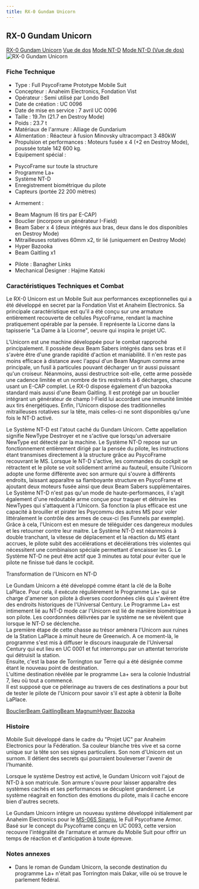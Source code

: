```yaml
---
title: RX-0 Gundam Unicorn
---
```


RX-0 Gundam Unicorn
-------------------


[RX-0 Gundam Unicorn](javascript:change_image_m('images/stories/saga/unicorn/mechas/rx-0-gundam-unicorn.png');) [Vue de dos](javascript:change_image_m('images/stories/saga/unicorn/mechas/rx-0-gundam-unicorn-dos.png');) [Mode NT-D](javascript:change_image_m('images/stories/saga/unicorn/mechas/rx-0-gundam-unicorn-ntd.png');) [Mode NT-D (Vue de dos)](javascript:change_image_m('images/stories/saga/unicorn/mechas/rx-0-gundam-unicorn-ntd-dos.png');)      ![RX-0 Gundam Unicorn](/images/stories/saga/unicorn/mechas/rx-0-gundam-unicorn.png)    


### Fiche Technique


- Type : Full PsycoFrame Prototype Mobile Suit   
- Concepteur : Anaheim Electronics, Fondation Vist   
- Opérateur : Semi utilisé par Londo Bell   
- Date de création : UC 0096   
- Date de mise en service : 7 avril UC 0096   
- Taille : 19.7m (21.7 en Destroy Mode)   
- Poids : 23.7 t   
- Matériaux de l'armure : Alliage de Gundarium   
- Alimentation : Réacteur à fusion Minovsky ultracompact 3 480kW   
- Propulsion et performances : Moteurs fusée x 4 (+2 en Destroy Mode), poussée totale 142 600 kg.    
- Equipement spécial :


* PsycoFrame sur toute la structure
* Programme La+
* Système NT-D
* Enregistrement biométrique du pilote
* Capteurs (portée 22 200 mètres)


- Armement :


* Beam Magnum (6 tirs par E-CAP)
* Bouclier (incorpore un générateur I-Field)
* Beam Saber x 4 (deux intégrés aux bras, deux dans le dos disponibles en Destroy Mode)
* Mitrailleuses rotatives 60mm x2, tir lié (uniquement en Destroy Mode)
* Hyper Bazooka
* Beam Gaitling x1


- Pilote : Banagher Links    
- Mechanical Designer : Hajime Katoki


### Caractéristiques Techniques et Combat


Le RX-0 Unicorn est un Mobile Suit aux performances exceptionnelles qui a été développé en secret par la Fondation Vist et Anaheim Electronics. Sa principale caractéristique est qu'il a été conçu sur une armature entièrement recouverte de cellules PsycoFrame, rendant la machine pratiquement opérable par la pensée. Il représente la Licorne dans la tapisserie "La Dame à la Licorne", oeuvre qui inspira le projet UC.


L'Unicorn est une machine développée pour le combat rapproché principalement. Il possède deux Beam Sabers intégrés dans ses bras et il s'avère être d'une grande rapidité d'action et maniabilité. Il n'en reste pas moins efficace à distance avec l'appui d'un Beam Magnum comme arme principale, un fusil à particules pouvant décharger un tir aussi puissant qu'un croiseur. Néanmoins, aussi destructrice soit-elle, cette arme possède une cadence limitée et un nombre de tirs restreints à 6 décharges, chacune usant un E-CAP complet. Le RX-0 dispose également d'un bazooka standard mais aussi d'une Beam Gaitling. Il est protégé par un bouclier intégrant un générateur de champ I-Field lui accordant une immunité limitée aux tirs énergétiques. Enfin, l'Unicorn dispose des traditionnelles mitrailleuses rotatives sur la tête, mais celles-ci ne sont disponibles qu'une fois le NT-D activé.





Le Système NT-D est l'atout caché du Gundam Unicorn. Cette appellation signifie NewType Destroyer et ne s'active que lorsqu'un adversaire NewType est détecté par la machine. Le Système NT-D repose sur un fonctionnement entièrement dirigé par la pensée du pilote, les instructions étant transmises directement à la structure grâce au PsycoFrame recouvrant le MS. Lorsque le NT-D s'active, les commandes du cockpit se rétractent et le pilote se voit solidement arrimé au fauteuil, ensuite l'Unicorn adopte une forme différente avec son armure qui s'ouvre à différents endroits, laissant apparaître sa flamboyante structure en PsycoFrame et ajoutant deux moteurs fusée ainsi que deux Beam Sabers supplémentaires. Le Système NT-D n'est pas qu'un mode de haute-performances, il s'agit également d'une redoutable arme conçue pour traquer et détruire les NewTypes qui s'attaquent à l'Unicorn. Sa fonction la plus efficace est une capacité à brouiller et pirater les Psycommu des autres MS pour voler littéralement le contrôle des armes de ceux-ci (les Funnels par exemple). Grâce à cela, l'Unicorn est en mesure de téléguider ces dangereux modules et les retourner contre leur maitre. Le Système NT-D est néanmoins à double tranchant, la vitesse de déplacement et la réaction du MS étant accrues, le pilote subit des accélérations et décélérations très violentes qui nécessitent une combinaison spéciale permettant d'encaisser les G. Le Système NT-D ne peut être actif que 3 minutes au total pour éviter que le pilote ne finisse tué dans le cockpit.



   
Transformation de l'Unicorn en NT-D


Le Gundam Unicorn a été développé comme étant la clé de la Boîte LaPlace. Pour cela, il exécute régulièrement le Programme La+ qui se charge d'amener son pilote à diverses coordonnées clés qui s'avèrent être des endroits historiques de l'Universal Century. Le Programme La+ est intimement lié au NT-D mode car l'Unicorn est lié de manière biométrique à son pilote. Les coordonnées délivrées par le système ne se révèlent que lorsque le NT-D se déclenche.   
La première étape de cette chasse au trésor amènera l'Unicorn aux ruines de la Station LaPlace à minuit heure de Greenwich. A ce moment-là, le programme s'est mis à diffuser le discours inaugurale de l'Universal Century qui eut lieu en UC 0001 et fut interrompu par un attentat terroriste qui détruisit la station.   
Ensuite, c'est la base de Torrington sur Terre qui a été désignée comme étant le nouveau point de destination.   
L'ultime destination révélée par le programme La+ sera la colonie Industrial 7, lieu où tout a commencé.   
Il est supposé que ce pèlerinage au travers de ces destinations a pour but de tester le pilote de l'Unicorn pour savoir s'il est apte à obtenir la Boîte LaPlace.


[Bouclier](javascript:accessoires_m('images/stories/saga/unicorn/mechas/accessoires/rx-0-shield.jpg');)[Beam Gaitling](javascript:accessoires_m('images/stories/saga/unicorn/mechas/accessoires/rx-0-beamgatling.jpg');)[Beam Magnum](javascript:accessoires_m('images/stories/saga/unicorn/mechas/accessoires/rx-0-beammagnum.jpg');)[Hyper Bazooka](javascript:accessoires_m('images/stories/saga/unicorn/mechas/accessoires/rx-0-hyperbazooka.jpg');) 


### Histoire


Mobile Suit développé dans le cadre du "Projet UC" par Anaheim Electronics pour la Fédération. Sa couleur blanche très vive et sa corne unique sur la tête son ses signes particuliers. Son nom d'Unicorn est un surnom. Il détient des secrets qui pourraient bouleverser l'avenir de l'humanité.


Lorsque le système Destroy est activé, le Gundam Unicorn voit l'ajout de NT-D à son matricule. Son armure s'ouvre pour laisser apparaître des systèmes cachés et ses performances se décuplent grandement. Le système réagirait en fonction des émotions du pilote, mais il cache encore bien d'autres secrets.


Le Gundam Unicorn intègre un nouveau système développé initialement par Anaheim Electronics pour le [MS-06S Sinanju](index.php/mechas-unicorn/1396-msn-06s-sinanju.html), le Full Psycoframe Armor. Basé sur le concept du Psycoframe conçu en UC 0093, cette version recouvre l'intégralité de l'armature et armure du Mobile Suit pour offrir un temps de réaction et d'anticipation à toute épreuve.


### Notes annexes


- Dans le roman de Gundam Unicorn, la seconde destination du programme La+ n'était pas Torrington mais Dakar, ville où se trouve le parlement fédéral.


